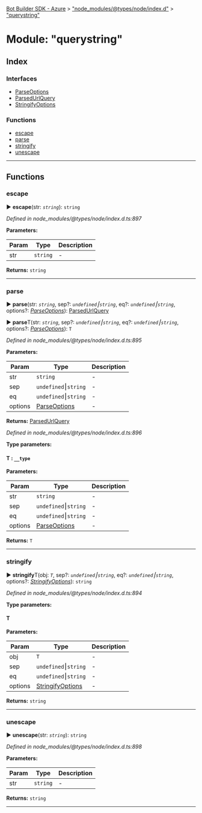 [Bot Builder SDK - Azure](../README.md) > ["node_modules/@types/node/index.d"](../modules/_node_modules__types_node_index_d_.md) > ["querystring"](../modules/_node_modules__types_node_index_d_._querystring_.md)



# Module: "querystring"

## Index

### Interfaces

* [ParseOptions](../interfaces/_node_modules__types_node_index_d_._querystring_.parseoptions.md)
* [ParsedUrlQuery](../interfaces/_node_modules__types_node_index_d_._querystring_.parsedurlquery.md)
* [StringifyOptions](../interfaces/_node_modules__types_node_index_d_._querystring_.stringifyoptions.md)


### Functions

* [escape](_node_modules__types_node_index_d_._querystring_.md#escape)
* [parse](_node_modules__types_node_index_d_._querystring_.md#parse)
* [stringify](_node_modules__types_node_index_d_._querystring_.md#stringify)
* [unescape](_node_modules__types_node_index_d_._querystring_.md#unescape)



---
## Functions
<a id="escape"></a>

###  escape

► **escape**(str: *`string`*): `string`



*Defined in node_modules/@types/node/index.d.ts:897*



**Parameters:**

| Param | Type | Description |
| ------ | ------ | ------ |
| str | `string`   |  - |





**Returns:** `string`





___

<a id="parse"></a>

###  parse

► **parse**(str: *`string`*, sep?: *`undefined`⎮`string`*, eq?: *`undefined`⎮`string`*, options?: *[ParseOptions](../interfaces/_node_modules__types_node_index_d_._querystring_.parseoptions.md)*): [ParsedUrlQuery](../interfaces/_node_modules__types_node_index_d_._querystring_.parsedurlquery.md)

► **parse**T(str: *`string`*, sep?: *`undefined`⎮`string`*, eq?: *`undefined`⎮`string`*, options?: *[ParseOptions](../interfaces/_node_modules__types_node_index_d_._querystring_.parseoptions.md)*): `T`



*Defined in node_modules/@types/node/index.d.ts:895*



**Parameters:**

| Param | Type | Description |
| ------ | ------ | ------ |
| str | `string`   |  - |
| sep | `undefined`⎮`string`   |  - |
| eq | `undefined`⎮`string`   |  - |
| options | [ParseOptions](../interfaces/_node_modules__types_node_index_d_._querystring_.parseoptions.md)   |  - |





**Returns:** [ParsedUrlQuery](../interfaces/_node_modules__types_node_index_d_._querystring_.parsedurlquery.md)



*Defined in node_modules/@types/node/index.d.ts:896*



**Type parameters:**

#### T :  `__type`
**Parameters:**

| Param | Type | Description |
| ------ | ------ | ------ |
| str | `string`   |  - |
| sep | `undefined`⎮`string`   |  - |
| eq | `undefined`⎮`string`   |  - |
| options | [ParseOptions](../interfaces/_node_modules__types_node_index_d_._querystring_.parseoptions.md)   |  - |





**Returns:** `T`





___

<a id="stringify"></a>

###  stringify

► **stringify**T(obj: *`T`*, sep?: *`undefined`⎮`string`*, eq?: *`undefined`⎮`string`*, options?: *[StringifyOptions](../interfaces/_node_modules__types_node_index_d_._querystring_.stringifyoptions.md)*): `string`



*Defined in node_modules/@types/node/index.d.ts:894*



**Type parameters:**

#### T 
**Parameters:**

| Param | Type | Description |
| ------ | ------ | ------ |
| obj | `T`   |  - |
| sep | `undefined`⎮`string`   |  - |
| eq | `undefined`⎮`string`   |  - |
| options | [StringifyOptions](../interfaces/_node_modules__types_node_index_d_._querystring_.stringifyoptions.md)   |  - |





**Returns:** `string`





___

<a id="unescape"></a>

###  unescape

► **unescape**(str: *`string`*): `string`



*Defined in node_modules/@types/node/index.d.ts:898*



**Parameters:**

| Param | Type | Description |
| ------ | ------ | ------ |
| str | `string`   |  - |





**Returns:** `string`





___


